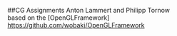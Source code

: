 ##CG Assignments Anton Lammert and Philipp Tornow  
based on the [OpenGLFramework] <https://github.com/wobakj/OpenGLFramework> 
